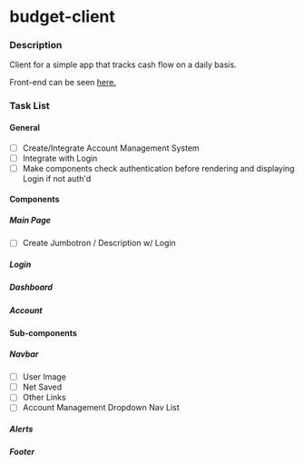 # budget-client

### Description
Client for a simple app that tracks cash flow on a daily basis.

Front-end can be seen [here.](http://andcounting.surge.sh/#/?_k=o0a7df)

### Task List


#### General
- [ ] Create/Integrate Account Management System
- [ ] Integrate with Login
- [ ] Make components check authentication before rendering and displaying Login if not auth'd

#### Components

##### Main Page
- [ ] Create Jumbotron / Description w/ Login

##### Login

##### Dashboard

##### Account

#### Sub-components

##### Navbar
- [ ] User Image
- [ ] Net Saved
- [ ] Other Links
- [ ] Account Management Dropdown Nav List

##### Alerts

##### Footer
